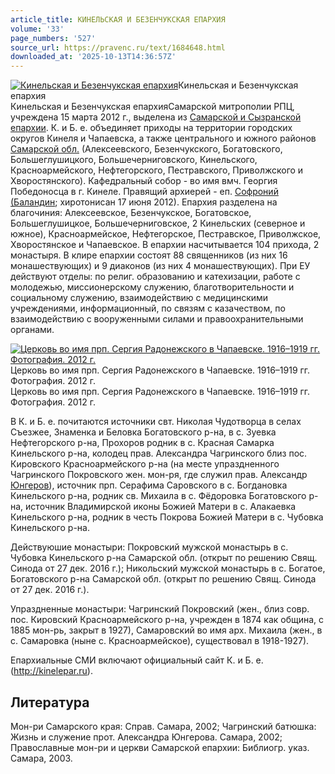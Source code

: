 ```yaml
---
article_title: КИНЕЛЬСКАЯ И БЕЗЕНЧУКСКАЯ ЕПАРХИЯ
volume: '33'
page_numbers: '527'
source_url: https://pravenc.ru/text/1684648.html
downloaded_at: '2025-10-13T14:36:57Z'
---
```


[![Кинельская и Безенчукская епархия](https://pravenc.ru/data/2014/03/03/1234150068/i200.jpg "Кликните для увеличения картинки")](https://pravenc.ru/data/2014/03/03/1234150068/i800.jpg)Кинельская и Безенчукская епархия  
Кинельская и Безенчукская епархияСамарской митрополии РПЦ, учреждена 15 марта 2012 г., выделена из [Самарской и Сызранской епархии](<https://pravenc.ru/text/Самарской и Сызранской епархии.html>). К. и Б. е. объединяет приходы на территории городских округов Кинеля и Чапаевска, а также центрального и южного районов [Самарской обл.](<https://pravenc.ru/text/Самарской обл .html>) (Алексеевского, Безенчукского, Богатовского, Большеглушицкого, Большечерниговского, Кинельского, Красноармейского, Нефтегорского, Пестравского, Приволжского и Хворостянского). Кафедральный собор - во имя вмч. Георгия Победоносца в г. Кинеле. Правящий архиерей - еп. [Софроний (Баландин](<https://pravenc.ru/text/Софроний (Баландин.html>); хиротонисан 17 июня 2012). Епархия разделена на благочиния: Алексеевское, Безенчукское, Богатовское, Большеглушицкое, Большечерниговское, 2 Кинельских (северное и южное), Красноармейское, Нефтегорское, Пестравское, Приволжское, Хворостянское и Чапаевское. В епархии насчитывается 104 прихода, 2 монастыря. В клире епархии состоят 88 священников (из них 16 монашествующих) и 9 диаконов (из них 4 монашествующих). При ЕУ действуют отделы: по религ. образованию и катехизации, работе с молодежью, миссионерскому служению, благотворительности и социальному служению, взаимодействию с медицинскими учреждениями, информационный, по связям с казачеством, по взаимодействию с вооруженными силами и правоохранительными органами.

[![Церковь во имя прп. Сергия Радонежского в Чапаевске. 1916–1919 гг. Фотография. 2012 г.](https://pravenc.ru/data/2014/03/03/1234150046/i200.jpg "Кликните для увеличения картинки")](https://pravenc.ru/data/2014/03/03/1234150046/i400.jpg)Церковь во имя прп. Сергия Радонежского в Чапаевске. 1916–1919 гг. Фотография. 2012 г.  
Церковь во имя прп. Сергия Радонежского в Чапаевске. 1916–1919 гг. Фотография. 2012 г.

В К. и Б. е. почитаются источники свт. Николая Чудотворца в селах Съезжее, Знаменка и Беловка Богатовского р-на, в с. Зуевка Нефтегорского р-на, Прохоров родник в с. Красная Самарка Кинельского р-на, колодец прав. Александра Чагринского близ пос. Кировского Красноармейского р-на (на месте упраздненного Чагринского Покровского жен. мон-ря, где служил прав. Александр [Юнгеров](<https://pravenc.ru/text/Юнгеров П  А .html>)), источник прп. Серафима Саровского в с. Богдановка Кинельского р-на, родник св. Михаила в с. Фёдоровка Богатовского р-на, источник Владимирской иконы Божией Матери в с. Алакаевка Кинельского р-на, родник в честь Покрова Божией Матери в с. Чубовка Кинельского р-на.

Действуюшие монастыри: Покровский мужской монастырь в с. Чубовка Кинельского р-на Самарской обл. (открыт по решению Свящ. Синода от 27 дек. 2016 г.); Никольский мужской монастырь в с. Богатое, Богатовского р-на Самарской обл. (открыт по решению Свящ. Синода от 27 дек. 2016 г.).

Упраздненные монастыри: Чагринский Покровский (жен., близ совр. пос. Кировский Красноармейского р-на, учрежден в 1874 как община, с 1885 мон-рь, закрыт в 1927), Самаровский во имя арх. Михаила (жен., в с. Самаровка (ныне с. Красноармейское), существовал в 1918-1927).

Епархиальные СМИ включают официальный сайт К. и Б. е. (http://kinelepar.ru).

## Литература

Мон-ри Самарского края: Справ. Самара, 2002; Чагринский батюшка: Жизнь и служение прот. Александра Юнгерова. Самара, 2002; Православные мон-ри и церкви Самарской епархии: Библиогр. указ. Самара, 2003.
